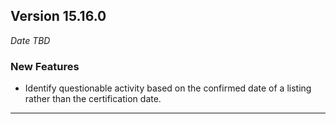 
## Version 15.16.0
_Date TBD_

### New Features
* Identify questionable activity based on the confirmed date of a listing rather than the certification date.

---
